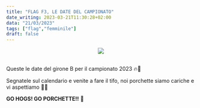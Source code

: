 ```yaml
---
title: "FLAG F3, LE DATE DEL CAMPIONATO"
date_writing: 2023-03-21T11:30:28+02:00
data: "21/03/2023"
tags: ["flag","femminile"]
draft: false
---
```


<center>
<img class="articolo" src="../img/2023/flag_f3_calendario.jpg">
</center>
<br />
  
Queste le date del girone B per il campionato 2023 🔥🏈  
  
Segnatele sul calendario e venite a fare il tifo, noi porchette siamo cariche e vi aspettiamo 💪🏼  
  
**GO HOGS! GO PORCHETTE!!** 🐷  

